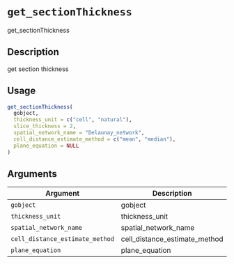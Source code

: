 # `get_sectionThickness`

get_sectionThickness


## Description

get section thickness


## Usage

```r
get_sectionThickness(
  gobject,
  thickness_unit = c("cell", "natural"),
  slice_thickness = 2,
  spatial_network_name = "Delaunay_network",
  cell_distance_estimate_method = c("mean", "median"),
  plane_equation = NULL
)
```


## Arguments

Argument      |Description
------------- |----------------
`gobject`     |     gobject
`thickness_unit`     |     thickness_unit
`spatial_network_name`     |     spatial_network_name
`cell_distance_estimate_method`     |     cell_distance_estimate_method
`plane_equation`     |     plane_equation


